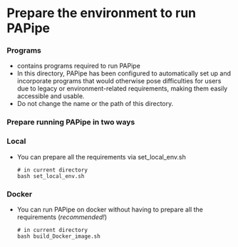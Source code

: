 # Prepare the environment to run PAPipe

### Programs

- contains programs required to run PAPipe
- In this directory, PAPipe has been configured to automatically set up and incorporate programs that would otherwise pose difficulties for users due to legacy or environment-related requirements, making them easily accessible and usable.
- Do not change the name or the path of this directory.

### Prepare running PAPipe in two ways

### Local

- You can prepare all the requirements via set_local_env.sh
    
    ```
    # in current directory
    bash set_local_env.sh
    ```
    

### Docker

- You can run PAPipe on docker without having to prepare all the requirements (*recommended!*)
    
    ```
    # in current directory
    bash build_Docker_image.sh
    ```